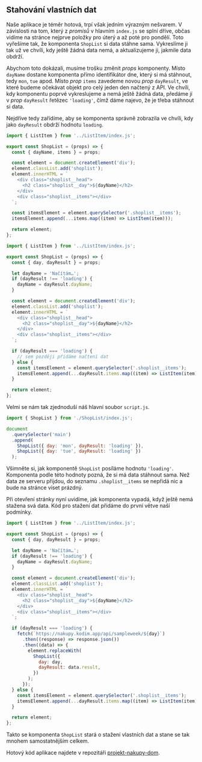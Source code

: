 ## Stahování vlastních dat

Naše aplikace je téměr hotová, trpí však jedním výrazným nešvarem. V závislosti na tom, který z _promisů_ v hlavním `index.js` se splní dříve, občas vidíme na stránce nejprve položky pro úterý a až poté pro pondělí. Toto vyřešíme tak, že komponenta `ShopList` si data stáhne sama. Vykreslíme ji tak už ve chvíli, kdy ještě žádná data nemá, a aktualizujeme ji, jakmile data obdrží.

Abychom toto dokázali, musíme trošku změnit _props_ komponenty. Místo `dayName` dostane komponenta přímo identifikátor dne, který si má stáhnout, tedy `mon`, `tue` apod. Místo _prop_ `items` zavedeme novou _prop_ `dayResult`, ve které budeme očekávat objekt pro celý jeden den načtený z API. Ve chvíli, kdy komponentu poprvé vykreslujeme a nemá ještě žádná data, předáme jí v _prop_ `dayResult` řetězec `'loading'`, čímž dáme najevo, že je třeba stáhnout si data.

Nejdříve tedy zařídíme, aby se komponenta správně zobrazila ve chvíli, kdy jako `dayResult` obdrží hodnotu `loading`.

```js
import { ListItem } from '../ListItem/index.js';

export const ShopList = (props) => {
  const { dayName, items } = props;

  const element = document.createElement('div');
  element.classList.add('shoplist');
  element.innerHTML = `
    <div class="shoplist__head">
      <h2 class="shoplist__day">${dayName}</h2>
    </div>
    <div class="shoplist__items"></div>
  `;

  const itemsElement = element.querySelector('.shoplist__items');
  itemsElement.append(...items.map((item) => ListItem(item)));

  return element;
};
```

```js
import { ListItem } from '../ListItem/index.js';

export const ShopList = (props) => {
  const { day, dayResult } = props;

  let dayName = 'Načítám…';
  if (dayResult !== 'loading') {
    dayName = dayResult.dayName;
  }

  const element = document.createElement('div');
  element.classList.add('shoplist');
  element.innerHTML = `
    <div class="shoplist__head">
      <h2 class="shoplist__day">${dayName}</h2>
    </div>
    <div class="shoplist__items"></div>
  `;

  if (dayResult === 'loading') {
    // sem později přidáme načtení dat
  } else {
    const itemsElement = element.querySelector('.shoplist__items');
    itemsElement.append(...dayResult.items.map((item) => ListItem(item)));
  }

  return element;
};
```

Velmi se nám tak zjednoduší náš hlavní soubor `script.js`.

```js
import { ShopList } from './ShopList/index.js';

document
  .querySelector('main')
  .append(
    ShopList({ day: 'mon', dayResult: 'loading' }),
    ShopList({ day: 'tue', dayResult: 'loading' })
  );
```

Všimněte si, jak komponentě `ShopList` posíláme hodnotu `'loading'`. Komponenta podle této hodnoty pozná, že si má data stáhnout sama. Než data ze serveru přijdou, do seznamu `.shoplist__items` se nepřidá nic a bude na stránce viset prázdný.

Při otevření stránky nyní uvidíme, jak komponenta vypadá, když ještě nemá stažena svá data. Kód pro stažení dat přidáme do první větve naší podmínky.

```js
import { ListItem } from '../ListItem/index.js';

export const ShopList = (props) => {
  const { day, dayResult } = props;

  let dayName = 'Načítám…';
  if (dayResult !== 'loading') {
    dayName = dayResult.dayName;
  }

  const element = document.createElement('div');
  element.classList.add('shoplist');
  element.innerHTML = `
    <div class="shoplist__head">
      <h2 class="shoplist__day">${dayName}</h2>
    </div>
    <div class="shoplist__items"></div>
  `;

  if (dayResult === 'loading') {
    fetch(`https://nakupy.kodim.app/api/sampleweek/${day}`)
      .then((response) => response.json())
      .then((data) => {
        element.replaceWith(
          ShopList({
            day: day,
            dayResult: data.result,
          })
        );
      });
  } else {
    const itemsElement = element.querySelector('.shoplist__items');
    itemsElement.append(...dayResult.items.map((item) => ListItem(item)));
  }

  return element;
};
```

Takto se komponenta `ShopList` stará o stažení vlastních dat a stane se tak mnohem samostatnějším celkem.

Hotový kód aplikace najdete v repozitáři [projekt-nakupy-dom](https://github.com/Czechitas-podklady-WEB/projekt-nakupy-dom).
